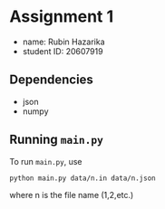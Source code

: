 # Assignment 1

* name: Rubin Hazarika
* student ID: 20607919

## Dependencies 

* json
* numpy

## Running `main.py`

To run `main.py`, use

```sh
python main.py data/n.in data/n.json
```

where n is the file name (1,2,etc.)


